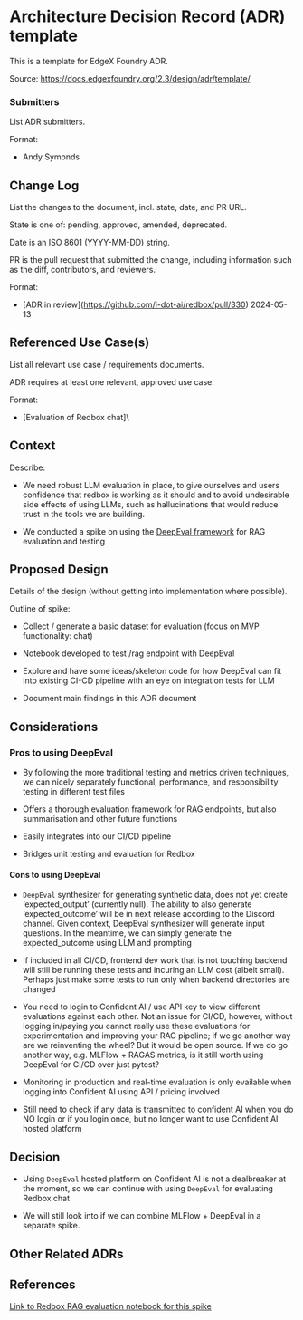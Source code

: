 # Architecture Decision Record (ADR) template <!-- Replace with ADR title -->

This is a template for EdgeX Foundry ADR.

Source: https://docs.edgexfoundry.org/2.3/design/adr/template/


### Submitters

List ADR submitters.

Format:

- Andy Symonds


## Change Log

List the changes to the document, incl. state, date, and PR URL.

State is one of: pending, approved, amended, deprecated.

Date is an ISO 8601 (YYYY-MM-DD) string.

PR is the pull request that submitted the change, including information such as the diff, contributors, and reviewers.

Format:

- \[ADR in review]\(https://github.com/i-dot-ai/redbox/pull/330) 2024-05-13

<!-- - \[Status of ADR e.g. approved, amended, etc.\]\(URL of pull request\) YYYY-MM-DD -->


## Referenced Use Case(s)

List all relevant use case / requirements documents.

ADR requires at least one relevant, approved use case.

Format:

- \[Evaluation of Redbox chat\]\


## Context

Describe:

- We need robust LLM evaluation in place, to give ourselves and users confidence that redbox is working as it should and to avoid undesirable side effects of using LLMs, such as hallucinations that would reduce trust in the tools we are building.

- We conducted a spike on using the [DeepEval framework](https://github.com/confident-ai/deepeval) for RAG evaluation and testing


## Proposed Design

Details of the design (without getting into implementation where possible).

Outline of spike:

- Collect / generate a basic dataset for evaluation (focus on MVP functionality: chat)

- Notebook developed to test /rag endpoint with DeepEval

- Explore and have some ideas/skeleton code for how DeepEval can fit into existing CI-CD pipeline with an eye on integration tests for LLM

- Document main findings in this ADR document


## Considerations

### Pros to using DeepEval
- By following the more traditional testing and metrics driven techniques, we can nicely separately functional, performance, and responsibility testing in different test files

- Offers a thorough evaluation framework for RAG endpoints, but also summarisation and other future functions

- Easily integrates into our CI/CD pipeline

- Bridges unit testing and evaluation for Redbox

#### Cons to using DeepEval
- `DeepEval` synthesizer for generating synthetic data, does not yet create ‘expected_output’ (currently null). The ability to also generate ‘expected_outcome’ will be in next release according to the Discord channel. Given context, DeepEval synthesizer will generate input questions. In the meantime, we can simply generate the expected_outcome using LLM and prompting

- If included in all CI/CD, frontend dev work that is not touching backend will still be running these tests and incuring an LLM cost (albeit small). Perhaps just make some tests to run only when backend directories are changed

- You need to login to Confident AI / use API key to view different evaluations against each other. Not an issue for CI/CD, however, without logging in/paying you cannot really use these evaluations for experimentation and improving your RAG pipeline; if we go another way are we reinventing the wheel? But it would be open source. If we do go another way, e.g. MLFlow + RAGAS metrics, is it still worth using DeepEval for CI/CD over just pytest?

- Monitoring in production and real-time evaluation is only evailable when logging into Confident AI using API / pricing involved

- Still need to check if any data is transmitted to confident AI when you do NO login or if you login once, but no longer want to use Confident AI hosted platform

## Decision

<!-- Document any agreed upon important implementation detail, caveats, future considerations, remaining or deferred design issues.

Document any part of the requirements not satisfied by the proposed design. -->

- Using `DeepEval` hosted platform on Confident AI is not a dealbreaker at the moment, so we can continue with using `DeepEval` for evaluating Redbox chat

- We will still look into if we can combine MLFlow + DeepEval in a separate spike.


## Other Related ADRs

<!-- List any relevant ADRs - such as a design decision for a sub-component of a feature, a design deprecated as a result of this design, etc.. 

Format:

- \[ADR Title\]\(URL\) - Relevance -->


## References

<!-- List additional references.

Format:

- \[Title\]\(URL\) --> 
[Link to Redbox RAG evaluation notebook for this spike](../../../notebooks/evaluation/redbox_rag_evaluation.ipynb)